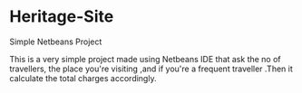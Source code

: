 # Heritage-Site
Simple Netbeans Project

This is a very simple project made using Netbeans IDE  that ask the no of travellers, the place you're visiting ,and if you're a frequent traveller .Then it calculate the total charges accordingly.
